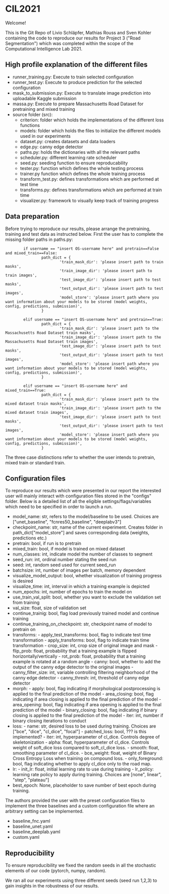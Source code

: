 # CIL2021

Welcome!

This is the Git Repo of Livio Schläpfer, Mathias Rouss and Sven Kohler containing the code to reproduce our results for Project 3 ("Road Segmentation") which was completed within the scope of the Computational Intelligence Lab 2021.

## High profile explanation of the different files
- runner_training.py: Execute to train selected configuration
- runner_test.py: Execute to produce prediction for the selected configuration
- mask_to_submission.py: Execute to translate image prediction into uploadable Kaggle submission
- massa.py: Execute to prepare Massachusetts Road Dataset for pretraining and mixed training
- source folder (src):
    - criterion: folder which holds the implementations of the different loss functions
    - models: folder which holds the files to initialize the different models used in our experiments
    - dataset.py: creates datasets and data loaders
    - edge.py: canny edge detector
    - paths.py: holds the dictionaries with all the relevant paths
    - scheduler.py: different learning rate scheduler
    - seed.py: seeding function to ensure reproducability
    - tester.py: function which defines the whole testing process
    - trainer.py function which defines the whole training process
    - transform_test.py: defines transformations which are performed at test time
    - transforms.py: defines transformations which are performed at train time
    - visualizer.py: framework to visually keep track of training progress

## Data preparation
Before trying to reproduce our results, please arrange the pretraining, training and test data as instructed below.
First the user has to complete the missing folder paths in paths.py:

```
        if username == "insert OS-username here" and pretrain==False and mixed_train==False:
                path_dict = {
                        'train_mask_dir': 'please insert path to train masks',
                        'train_image_dir': 'please insert path to train images',
                        'test_image_dir': 'please insert path to test masks',
                        'test_output_dir': 'please insert path to test images',
                        'model_store': 'please insert path where you want information about your models to be stored (model weights, config, predictions, submission)',
                }
        
        elif username == "insert OS-username here" and pretrain==True:
                path_dict = {
                        'train_mask_dir': 'please insert path to the Massachusetts Road Dataset train masks',
                        'train_image_dir': 'please insert path to the Massachusetts Road Dataset train images',
                        'test_image_dir': 'please insert path to test masks',
                        'test_output_dir': 'please insert path to test images',
                        'model_store': 'please insert path where you want information about your models to be stored (model weights, config, predictions, submission)',
                }

        elif username == "insert OS-username here" and mixed_train==True:
                path_dict = {
                        'train_mask_dir': 'please insert path to the mixed dataset train masks',
                        'train_image_dir': 'please insert path to the mixed dataset train images',
                        'test_image_dir': 'please insert path to test masks',
                        'test_output_dir': 'please insert path to test images',
                        'model_store': 'please insert path where you want information about your models to be stored (model weights, config, predictions, submission)',
                }
```
The three case distinctions refer to whether the user intends to pretrain, mixed train or standard train.


## Configuration files

To reproduce our results which were presented in our report the interested user will mainly interact with configuration files stored in the "configs" folder.
Below is a detailed list of all the eligible settings/flags/variables which need to be specified in order to launch a run.

- model_name: str, refers to the model/baseline to be used. Choices are ["unet_baseline", "fcnres50_baseline", "deeplabv3"]
- checkpoint_name: str, name of the current experiment. Creates folder in path_dict["model_store"] and saves corresponding data (weights, predictions etc.)
- pretrain: bool, if run is to pretrain
- mixed_train: bool, if model is trained on mixed dataset
- num_classes: int, indicate model the number of classes to segment
- seed_run: int, ordinal number stating the seed run
- seed: int, random seed used for current seed_run
- batchsize: int, number of images per batch, memory dependent
- visualize_model_output: bool, whether visualization of training progress is desired
- visualize_time: int, interval in which a training example is depicted
- num_epochs: int, number of epochs to train the model on
- use_train_val_split: bool, whether you want to exclude the validation set from training
- val_size: float, size of validation set
- continue_trainig: bool, flag load previously trained model and continue training
- continue_training_on_checkpoint: str, checkpoint name of model to pretrain on
- transforms:
        - apply_test_transforms: bool, flag to indicate test time transformation
        - apply_transforms: bool, flag to indicate train time transformation
        - crop_size: int, crop size of original image and mask 
        - flip_prob: float, probability that a training example is flipped horizontally/vertically
        - rot_prob: float, probability that a training example is rotated at a random angle
        - canny: bool, whether to add the output of the canny edge detector to the original images
        - canny_filter_size: int, variable controlling filtering neighborhood of the canny edge detector
        - canny_thresh: int, threshold of canny edge detector
- morph: 
        - apply: bool, flag indicating if morphological postprocessing is applied to the final prediction of the model
        - area_closing: bool, flag indicating if area closing is applied to the final prediction of the model
        - area_opening: bool, flag indicating if area opening is applied to the final prediction of the model
        - binary_closing: bool, flag indicating if binary closing is applied to the final prediction of the model
        - iter: int, number if binary closing iterations to conduct
- loss:
        - name: str, desired loss to be used during training. Choices are ["bce", "dice", "cl_dice", "focal"]
        - patched_loss: bool, ??? is this implemented?
        - iter: int, hyperparameter of cl_dice. Controls degree of skeletonization
        - alpha: float, hyperparameter of cl_dice. Controls weight of soft_dice loss compared to soft_cl_dice loss.
        - smooth: float, smoothing parameter of cl_dice. 
        - bce_weight: float, weight of Binary Cross Entropy Loss when training on compound loss.
        - only_foreground: bool, flag indicating whether to apply cl_dice only to the road map.
- lr:
        - init_lr: float, initial learning rate to use during training
        - lr_policy: learning rate policy to apply during training. Choices are [none", linear", "step", "plateau"]
- best_epoch: None, placeholder to save number of best epoch during training.

The authors provided the user with the preset configuration files to implement the three baselines and a custom configuration file where an arbitrary setting can be implemented.

- baseline_fnc.yaml
- baseline_unet.yaml
- baseline_deeplab.yaml
- custom.yaml

## Reproducibility

To ensure reproducibility we fixed the random seeds in all the stochastic elements of our code (pytorch, numpy, random).

We ran all our experiments using three different seeds (seed run 1,2,3) to gain insights in the robustness of our results.

